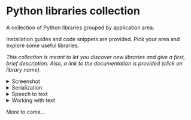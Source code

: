 # Python libraries collection

A collection of Python libraries grouped by application area.

Installation guides and code snippets are provided. Pick your area and explore some useful libraries.

*This collection is meant to let you discover new libraries and give a first, brief description. Also, a link to the documentation is provided (click on library name).*


<details>
<summary>Screenshot</summary>

#### [pyscreenshot](https://github.com/ponty/pyscreenshot)

pyscreenshot let you take screenshots and save them as images.


Installation:

    pip install pyscreenshot
   
Usage example:

function **grab(...)**
```python
import pyscreenshot as ImageGrab

img = ImageGrab.grab() # grab fullscreen
img.save("fullscreen.png") # save image file

# bbox=(x_start, y_start, x_end, y_end)
im = ImageGrab.grab(bbox=(10, 10, 510, 510)) # part of the screen
im.save("box.png") # save image file
```
</details>

<details>
<summary>Serialization</summary>

#### [pickle](https://docs.python.org/3/library/pickle.html) *Object serialization*

pickle let you serialize and de-serialize Python objects.

Installation:

    pip install pickle
   
Usage examples:

function **dump(obj, file, protocol=None, ...)**
```python
import pickle

obj = ['Hello', 'World'] # object to be serialized 
with open('serialized.pkl', 'wb') as file:
    pickle.dump(obj, file, protocol=pickle.HIGHEST_PROTOCOL) # object saved as ./serialized.pkl
```

function **load(file, ...)**
```python
import pickle

with open('serialized.pkl', 'rb') as file:
    read = pickle.load(file)
    print(read) # ['Hello', 'World']
```
Also, **dumps(...)** and **loads(...)**
are provided to work with bytes objects instead of file object. 
</details>

<details>
<summary>Speech to text</summary>

#### [SpeechRecognition](https://pypi.org/project/SpeechRecognition/) *Speech to text*

SpeechRecognition let you convert speech to text.

Installation:

    pip install SpeechRecognition
   
*PyAudio 0.2.11+ (required only if you need to use microphone input)*

Usage examples:

function **list_microphone_names(...)**
```python
import speech_recognition as sr

# list all available audio input devices
for index, name in enumerate(sr.Microphone.list_microphone_names()):
    print("Microphone with name \"{1}\" found for `Microphone(device_index={0})`".format(index, name))
```

functions **listen(...), recognize_google(...)**
```python
import speech_recognition as sr

recognizer = sr.Recognizer()
with sr.Microphone() as source: # uses default input device
    print("Speak now...")
    audio = recognizer.listen(source)

recognized = recognizer.recognize_google(audio)
print(recognized)
```
</details>

<details>
<summary>Working with text</summary>

#### [googletrans](https://py-googletrans.readthedocs.io/en/latest/) *Text translation*

googletrans is a free and unlimited python library that implement Google Translate API.

Installation:

    pip install googletrans
   
Usage examples:

costant **LANGUAGES**
```python
import googletrans

print(googletrans.LANGUAGES) # returns all available languages with key
```

function **translate(text, dest='en', src='auto', ...)**
```python
from googletrans import Translator

translator = Translator()
translated = translator.translate('Buongiorno') # default language destination English, source language auto
print(translated.text) # text translated
```
If source language is not given, google translate attempts to detect the source language.

Array can be used to translate a batch of strings in a single method call and a single HTTP session, refer to documentation.

------

#### [pyspellchecker](https://pyspellchecker.readthedocs.io/en/latest/code.html) *Spell checker*

pyspellchecker can be used to determine if a word is misspelled and what the likely correct spelling would be based on word frequency.

Installation:

    pip install pyspellchecker
   
Usage examples:

functions **unknown(word_list), correction(word)**
```python
from spellchecker import SpellChecker

spell = SpellChecker()
words = ['hello', 'world', 'pithon', 'leptop', 'camputr']
misspelled = spell.unknown(words) # returns misspelled words

for word in misspelled:
    correction = spell.correction(word) # the most likely candidate correction
    print(f'Misspelled: {word}, correction: {correction}')
```
Also, **candidates(word)**, **word_probability(word)** and other functions are provided to work with spell checking, refer to documentation.
</details>

More to come...
